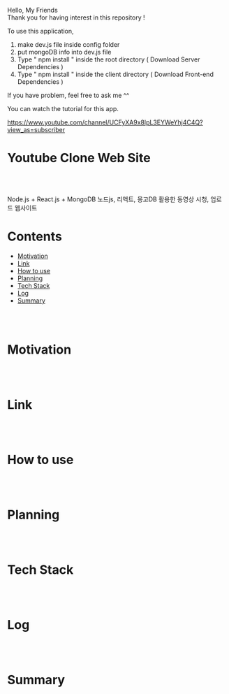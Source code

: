 Hello, My Friends  
Thank you for having interest in this repository ! 

To use this application, 

1. make dev.js file inside config folder 
2. put mongoDB info into dev.js file 
3. Type  " npm install " inside the root directory  ( Download Server Dependencies ) 
4. Type " npm install " inside the client directory ( Download Front-end Dependencies )


If you have problem, feel free to ask me ^^ 

You can watch the tutorial for this app.

https://www.youtube.com/channel/UCFyXA9x8lpL3EYWeYhj4C4Q?view_as=subscriber

# Youtube Clone Web Site
<br>
<br>

Node.js + React.js + MongoDB 
노드js, 리액트, 몽고DB 활용한 동영상 시청, 업로드 웹사이트

# Contents
- [Motivation](#-motivation)
- [Link](#-link)
- [How to use](#-how-to-use)
- [Planning](#-planning)
- [Tech Stack](#️-tech-stack)
- [Log](#-log)
- [Summary](#-summary)
<br>
<br>

# Motivation
<br>
<br>

# Link
<br>
<br>

# How to use
<br>
<br>

# Planning
<br>
<br>

# Tech Stack
<br>
<br>

# Log
<br>
<br>

# Summary